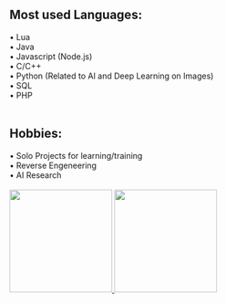 <div>   
<h2>Most used Languages:</h2>
• Lua </br>
• Java </br>
• Javascript (Node.js) </br>
• C/C++ </br>
• Python (Related to AI and Deep Learning on Images) </br>
• SQL </br>
• PHP </br>
</br>
<h2>Hobbies:</h2>
• Solo Projects for learning/training </br>
• Reverse Engeneering </br>
• AI Research </br>
</br>
<a href="https://github.com/Blukery">
<img height="180em" src="https://github-readme-stats.vercel.app/api?username=Blukery&show_icons=true&theme=dark&include_all_commits=true&count_private=true%22/"> 
<img height="180em" src="https://github-readme-stats.vercel.app/api/top-langs/?username=Blukery&layout=compact&langs_count=7&theme=dark"> 
</div>
